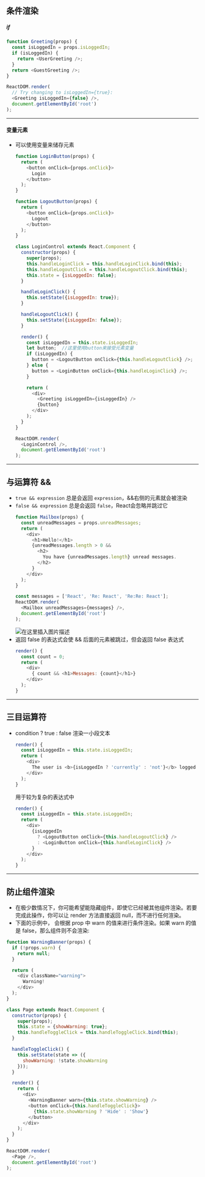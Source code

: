 ## 条件渲染
##### if
```javascript
function Greeting(props) {
  const isLoggedIn = props.isLoggedIn;
  if (isLoggedIn) {
    return <UserGreeting />;
  }
  return <GuestGreeting />;
}

ReactDOM.render(
  // Try changing to isLoggedIn={true}:
  <Greeting isLoggedIn={false} />,
  document.getElementById('root')
);
```
***
#### 变量元素
 - 可以使用变量来储存元素
	```javascript
	function LoginButton(props) {
	  return (
	    <button onClick={props.onClick}>
	      Login
	    </button>
	  );
	}
	
	function LogoutButton(props) {
	  return (
	    <button onClick={props.onClick}>
	      Logout
	    </button>
	  );
	}
	
	class LoginControl extends React.Component {
	  constructor(props) {
	    super(props);
	    this.handleLoginClick = this.handleLoginClick.bind(this);
	    this.handleLogoutClick = this.handleLogoutClick.bind(this);
	    this.state = {isLoggedIn: false};
	  }
	
	  handleLoginClick() {
	    this.setState({isLoggedIn: true});
	  }
	
	  handleLogoutClick() {
	    this.setState({isLoggedIn: false});
	  }
	
	  render() {
	    const isLoggedIn = this.state.isLoggedIn;
	    let button;  //这里使用button来接受元素变量
	    if (isLoggedIn) {
	      button = <LogoutButton onClick={this.handleLogoutClick} />;
	    } else {
	      button = <LoginButton onClick={this.handleLoginClick} />;
	    }
	
	    return (
	      <div>
	        <Greeting isLoggedIn={isLoggedIn} />
	        {button}
	      </div>
	    );
	  }
	}
	
	ReactDOM.render(
	  <LoginControl />,
	  document.getElementById('root')
	);
	```
***
## 与运算符 &&
 - `true && expression` 总是会返回 `expression`，&&右侧的元素就会被渲染
 - `false && expression` 总是会返回 `false`，React会忽略并跳过它
	```javascript
	function Mailbox(props) {
	  const unreadMessages = props.unreadMessages;
	  return (
	    <div>
	      <h1>Hello!</h1>
	      {unreadMessages.length > 0 &&
	        <h2>
	          You have {unreadMessages.length} unread messages.
	        </h2>
	      }
	    </div>
	  );
	}
	
	const messages = ['React', 'Re: React', 'Re:Re: React'];
	ReactDOM.render(
	  <Mailbox unreadMessages={messages} />,
	  document.getElementById('root')
	);
	```
	![在这里插入图片描述](https://img-blog.csdnimg.cn/20210118090420530.png)
 - 返回 false 的表达式会使 && 后面的元素被跳过，但会返回 false 表达式
	```javascript
	render() {
	  const count = 0;
	  return (
	    <div>
	      { count && <h1>Messages: {count}</h1>}
	    </div>
	  );
	}
	```
***
## 三目运算符
 -  condition ? true : false
	渲染一小段文本
	```javascript
	render() {
	  const isLoggedIn = this.state.isLoggedIn;
	  return (
	    <div>
	      The user is <b>{isLoggedIn ? 'currently' : 'not'}</b> logged in.
	    </div>
	  );
	}
	```
	用于较为复杂的表达式中
	```javascript
	render() {
	  const isLoggedIn = this.state.isLoggedIn;
	  return (
	    <div>
	      {isLoggedIn
	        ? <LogoutButton onClick={this.handleLogoutClick} />
	        : <LoginButton onClick={this.handleLoginClick} />
	      }
	    </div>
	  );
	}
	```
***
## 防止组件渲染
 - 在极少数情况下，你可能希望能隐藏组件，即使它已经被其他组件渲染。若要完成此操作，你可以让 render 方法直接返回 null，而不进行任何渲染。
 - 下面的示例中，<WarningBanner /> 会根据 prop 中 warn 的值来进行条件渲染。如果 warn 的值是 false，那么组件则不会渲染:
```javascript
function WarningBanner(props) {
  if (!props.warn) {
    return null;
  }

  return (
    <div className="warning">
      Warning!
    </div>
  );
}

class Page extends React.Component {
  constructor(props) {
    super(props);
    this.state = {showWarning: true};
    this.handleToggleClick = this.handleToggleClick.bind(this);
  }

  handleToggleClick() {
    this.setState(state => ({
      showWarning: !state.showWarning
    }));
  }

  render() {
    return (
      <div>
        <WarningBanner warn={this.state.showWarning} />
        <button onClick={this.handleToggleClick}>
          {this.state.showWarning ? 'Hide' : 'Show'}
        </button>
      </div>
    );
  }
}

ReactDOM.render(
  <Page />,
  document.getElementById('root')
);
```
